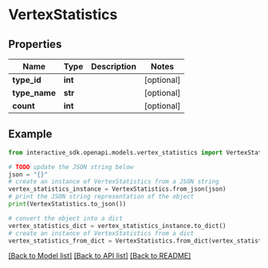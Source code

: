 # VertexStatistics


## Properties

Name | Type | Description | Notes
------------ | ------------- | ------------- | -------------
**type_id** | **int** |  | [optional] 
**type_name** | **str** |  | [optional] 
**count** | **int** |  | [optional] 

## Example

```python
from interactive_sdk.openapi.models.vertex_statistics import VertexStatistics

# TODO update the JSON string below
json = "{}"
# create an instance of VertexStatistics from a JSON string
vertex_statistics_instance = VertexStatistics.from_json(json)
# print the JSON string representation of the object
print(VertexStatistics.to_json())

# convert the object into a dict
vertex_statistics_dict = vertex_statistics_instance.to_dict()
# create an instance of VertexStatistics from a dict
vertex_statistics_from_dict = VertexStatistics.from_dict(vertex_statistics_dict)
```
[[Back to Model list]](../README.md#documentation-for-models) [[Back to API list]](../README.md#documentation-for-api-endpoints) [[Back to README]](../README.md)


